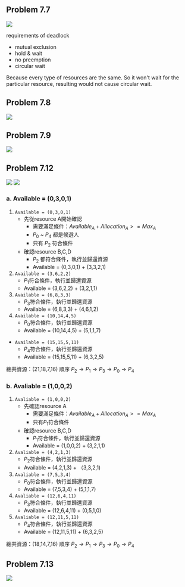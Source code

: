 ## Problem 7.7
![](https://i.imgur.com/7x3Z9FG.png)

requirements of deadlock
* mutual exclusion
* hold & wait
* no preemption
* circular wait

Because every type of resources are the same.
So it won't wait for the particular resource, resulting would not cause circular wait.

## Problem 7.8
![](https://i.imgur.com/QXRMywd.png)

## Problem 7.9
![](https://i.imgur.com/qO8JL4i.png)

## Problem 7.12
![](https://i.imgur.com/mXCTIX2.png)
![](https://i.imgur.com/TW6AfC4.png)

### a. Available = (0,3,0,1)
1. `Available = (0,3,0,1)`
	* 先從resource A開始確認
		* 需要滿足條件：$Available_A + Allocation_A >= Max_A$
		* $P_0$ ~ $P_4$ 都是候選人
		* 只有 $P_2$ 符合條件
	* 確認resource B,C,D
		* $P_2$ 都符合條件，執行並歸還資源
		*  Available = (0,3,0,1) + (3,3,2,1)
2. `Available = (3,6,2,2)`
	* $P_1$符合條件，執行並歸還資源
	* Available = (3,6,2,2) + (3,2,1,1)
3. `Available = (6,8,3,3)`
	*  $P_3$符合條件，執行並歸還資源
	*  Available = (6,8,3,3) + (4,6,1,2)
4. `Available = (10,14,4,5)`
	* $P_0$符合條件，執行並歸還資源
	*  Available = (10,14,4,5) + (5,1,1,7)
* `Available = (15,15,5,11)`
	*  $P_4$符合條件，執行並歸還資源
	* Available = (15,15,5,11) + (6,3,2,5)

總共資源：(21,18,7,16)
順序 $P_2 \rightarrow P_1 \rightarrow P_3 \rightarrow P_0 \rightarrow P_4$

### b. Avaliable = (1,0,0,2)
1. `Avaliable = (1,0,0,2)`
	* 先確認resource A
		* 需要滿足條件：$Available_A + Allocation_A >= Max_A$
		* 只有$P_1$符合條件
	* 確認resource B,C,D
		* $P_1$符合條件，執行並歸還資源
		* Available =  (1,0,0,2) + (3,2,1,1)
2. `Avaliable = (4,2,1,3)`
	* $P_2$符合條件，執行並歸還資源
	*  Available =  (4,2,1,3) + （3,3,2,1)
3. `Avaliable = (7,5,3,4)`
	* $P_0$符合條件，執行並歸還資源
	*  Available =  (7,5,3,4) + (5,1,1,7)
4. `Avaliable = (12,6,4,11)`
	* $P_3$符合條件，執行並歸還資源
	*  Available = (12,6,4,11) + (0,5,1,0)
5. `Avaliable = (12,11,5,11)`
	* $P_4$符合條件，執行並歸還資源
	*  Available = (12,11,5,11) + (6,3,2,5)

總共資源：(18,14,7,16)
順序 $P_2 \rightarrow P_1 \rightarrow P_3 \rightarrow P_0 \rightarrow P_4$


## Problem 7.13
![](https://i.imgur.com/EeUlJUA.png)
